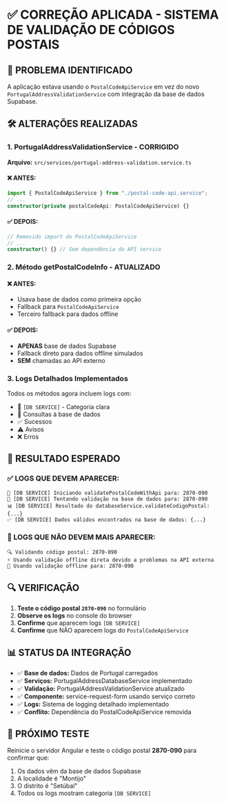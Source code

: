 # ✅ CORREÇÃO APLICADA - SISTEMA DE VALIDAÇÃO DE CÓDIGOS POSTAIS

## 🔧 PROBLEMA IDENTIFICADO

A aplicação estava usando o `PostalCodeApiService` em vez do novo `PortugalAddressValidationService` com integração da base de dados Supabase.

## 🛠️ ALTERAÇÕES REALIZADAS

### 1. **PortugalAddressValidationService** - CORRIGIDO

**Arquivo:** `src/services/portugal-address-validation.service.ts`

#### ❌ ANTES:

```typescript
import { PostalCodeApiService } from "./postal-code-api.service";
// ...
constructor(private postalCodeApi: PostalCodeApiService) {}
```

#### ✅ DEPOIS:

```typescript
// Removido import do PostalCodeApiService
// ...
constructor() {} // Sem dependência do API service
```

### 2. **Método getPostalCodeInfo** - ATUALIZADO

#### ❌ ANTES:

- Usava base de dados como primeira opção
- Fallback para `PostalCodeApiService`
- Terceiro fallback para dados offline

#### ✅ DEPOIS:

- **APENAS** base de dados Supabase
- Fallback direto para dados offline simulados
- **SEM** chamadas ao API externo

### 3. **Logs Detalhados Implementados**

Todos os métodos agora incluem logs com:

- 🔧 `[DB SERVICE]` - Categoria clara
- 💾 Consultas à base de dados
- ✅ Sucessos
- ⚠️ Avisos
- ❌ Erros

## 🎯 RESULTADO ESPERADO

### ✅ LOGS QUE DEVEM APARECER:

```
🔧 [DB SERVICE] Iniciando validatePostalCodeWithApi para: 2870-090
💾 [DB SERVICE] Tentando validação na base de dados para: 2870-090
📊 [DB SERVICE] Resultado do databaseService.validateCodigoPostal: {...}
✅ [DB SERVICE] Dados válidos encontrados na base de dados: {...}
```

### 🚫 LOGS QUE NÃO DEVEM MAIS APARECER:

```
🔍 Validando código postal: 2870-090
⚡ Usando validação offline direta devido a problemas na API externa
🔄 Usando validação offline para: 2870-090
```

## 🔍 VERIFICAÇÃO

1. **Teste o código postal `2870-090`** no formulário
2. **Observe os logs** no console do browser
3. **Confirme** que aparecem logs `[DB SERVICE]`
4. **Confirme** que NÃO aparecem logs do `PostalCodeApiService`

## 📊 STATUS DA INTEGRAÇÃO

- ✅ **Base de dados:** Dados de Portugal carregados
- ✅ **Serviços:** PortugalAddressDatabaseService implementado
- ✅ **Validação:** PortugalAddressValidationService atualizado
- ✅ **Componente:** service-request-form usando serviço correto
- ✅ **Logs:** Sistema de logging detalhado implementado
- ✅ **Conflito:** Dependência do PostalCodeApiService removida

## 🚀 PRÓXIMO TESTE

Reinicie o servidor Angular e teste o código postal **2870-090** para confirmar que:

1. Os dados vêm da base de dados Supabase
2. A localidade é "Montijo"
3. O distrito é "Setúbal"
4. Todos os logs mostram categoria `[DB SERVICE]`
